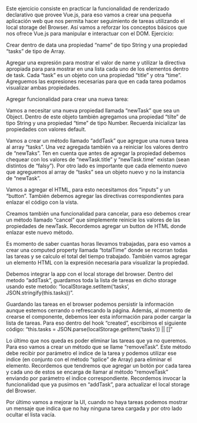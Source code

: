 Este ejercicio consiste en practicar la funcionalidad de renderizado declarativo que provee Vue.js, para eso vamos a crear una pequeña aplicación web que nos permita hacer seguimiento de tareas utilizando el local storage del Browser. Así vamos a reforzar los conceptos básicos que nos ofrece Vue.js para manipular e interactuar con el DOM.
Ejercicio:

Crear dentro de data una propiedad “name” de tipo String y una propiedad “tasks” de tipo de Array.

Agregar una expresión para mostrar el valor de name y utilizar la directiva apropiada para para mostrar en una lista cada uno de los elementos dentro de task. Cada “task” es un objeto con una propiedad “title” y otra “time”. Agreguemos las expresiones necesarias para que en cada tarea podamos visualizar ambas propiedades.

Agregar funcionalidad para crear una nueva tarea:

Vamos a necesitar una nueva propiedad llamada “newTask” que sea un Object. Dentro de este objeto también agregamos una propiedad “tilte” de tipo String y una propiedad “time” de tipo Number. Recuerda inicializar las propiedades con valores default.

Vamos a crear un método llamado “addTask” que agregue una nueva tarea al array “tasks”. Una vez agregada también va a reiniciar los valores dentro de “newTaks”. Ten en cuenta que antes de agregar la propiedad debemos chequear con los valores de “newTask.title” y “newTask.time” existan (sean distintos de “falsy”). Por otro lado es importante que cada elemento nuevo que agreguemos al array de “tasks” sea un objeto nuevo y no la instancia de “newTask”.

Vamos a agregar el HTML, para esto necesitamos dos “inputs” y un “button”. También debemos agregar las directivas correspondientes para enlazar el código con la vista.

Creamos también una funcionalidad para cancelar, para eso debemos crear un método llamado “cancel” que simplemente reinicie los valores de las propiedades de newTask. Recordemos agregar un button de HTML donde enlazar este nuevo método.

Es momento de saber cuantas horas llevamos trabajadas, para eso vamos a crear una computed property llamada “totalTime” donde se recorran todas las tareas y se calculo el total del tiempo trabajado. También vamos agregar un elemento HTML con la expresión necesaria para visualizar la propiedad.

Debemos integrar la app con el local storage del browser. Dentro del metodo “addTask”, guardamos toda la lista de tareas en dicho storage usando este metodo: “localStorage.setItem(‘tasks’, JSON.stringify(this.tasks))”.

Guardando las tareas en el browser podemos persistir la información aunque estemos cerrando o refrescando la página. Además, al momento de crearse el componente, debemos leer esta información para poder cargar la lista de tareas. Para eso dentro del hook “created”, escribimos el siguiente código: “this.tasks = JSON.parse(localStorage.getItem(‘tasks’)) || []”

Lo último que nos queda es poder eliminar las tareas que ya no queremos. Para eso vamos a crear un método que se llame “removeTask”. Este método debe recibir por parámetro el indice de la tarea y podemos utilizar ese indice (en conjunto con el método “splice” de Array) para eliminar el elemento. Recordemos que tendremos que agregar un botón por cada tarea y cada uno de estos se encarga de llamar al método “removeTask” enviando por parámetro el indice correspondiente. Recordemos invocar la funcionalidad que ya pusimos en “addTask”, para actualizar el local storage del Browser.

Por último vamos a mejorar la UI, cuando no haya tareas podemos mostrar un mensaje que indica que no hay ninguna tarea cargada y por otro lado ocultar el lista vacía.
